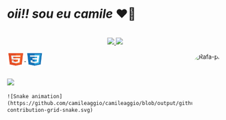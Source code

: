 ## <h1> _oii!! sou eu camile_ ❤️👾 <h1/>
<div align="center">
  <a href="https://github.com/rafaballerini">
  <img height="180em" src="https://github-readme-stats.vercel.app/api?username=camileaggio&show_icons=true&theme=radical&include_all_commits=true&count_private=true"/>
  <img height="80em" src="https://github-readme-stats.vercel.app/api/top-langs/?username=camileaggio&layout=compact&langs_count=7&theme=radical"/>
</div>
<div style="display: inline_block"><br>
 <img align="center" alt="camile-HTML" height="30" width="40" src="https://raw.githubusercontent.com/devicons/devicon/master/icons/html5/html5-original.svg">
  <img align="center" alt="camile-CSS" height="30" width="40" src="https://raw.githubusercontent.com/devicons/devicon/master/icons/css3/css3-original.svg">
  <img align="right" alt="Rafa-pic" height="150" style="border-radius:50px;" src="https://picrew.me/shareImg/org/202207/1524872_1iUckSqA.png">
</div>

##
 
<div> 
   <a href = "mailto:camileaggio@gmail.com"><img src="https://img.shields.io/badge/-Gmail-%23333?style=for-the-badge&logo=gmail&logoColor=white" target="_blank"></a>
   
    ![Snake animation](https://github.com/camileaggio/camileaggio/blob/output/github-contribution-grid-snake.svg)
    
   <div/>
  
  
